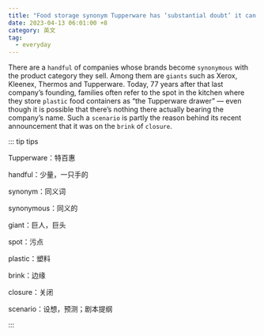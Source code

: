 ```yaml
---
title: "Food storage synonym Tupperware has ‘substantial doubt’ it can survive"
date: 2023-04-13 06:01:00 +8
category: 英文
tag:
  - everyday
---
```


There are a `handful` of companies whose brands become `synonymous` with the product category they sell. Among them are `giants` such as Xerox, Kleenex, Thermos and Tupperware. Today, 77 years after that last company’s founding, families often refer to the spot in the kitchen where they store `plastic` food containers as “the Tupperware drawer” — even though it is possible that there’s nothing there actually bearing the company’s name. Such a `scenario` is partly the reason behind its recent announcement that it was on the `brink` of `closure`.

::: tip tips

Tupperware：特百惠

handful：少量，一只手的

synonym：同义词

synonymous：同义的

giant：巨人，巨头

spot：污点

plastic：塑料

brink：边缘

closure：关闭

scenario：设想，预测；剧本提纲

:::
